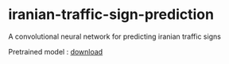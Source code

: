 # iranian-traffic-sign-prediction
A convolutional neural network for predicting iranian traffic signs

Pretrained model : [download](https://drive.google.com/file/d/1qYVD_8kQnZ2vSo1o2kznZldAK4m51AlA/view?usp=sharing)
